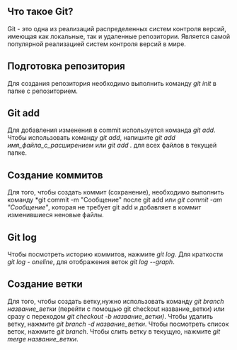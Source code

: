 ## Что такое Git?
Git - это одна из реализаций распределенных систем контроля версий, имеющая как
локальные, так и удаленные репозитории. Является самой популярной реализацией
систем контроля версий в мире. 
## Подготовка репозитория
Для создания репозитория необходимо выполнить команду *git init* в папке с
репозиторием.
## Git add
Для добавления изменения в commit используется команда *git add*. Чтобы
использовать команду *git add*, напишите *git add имя_файла_с_расширением* или
*git add .* для всех файлов в текущей папке.
## Создание коммитов
Для того, чтобы создать коммит (сохранение), необходимо выполнить команду *git
commit -m "Сообщение" после git add или *git commit -am "Сообщение"*, которая не
требует git add и добавляет в коммит изменившиеся неновые файлы.
## Git log
Чтобы посмотреть историю коммитов, нажмите *git log*. Для краткости *git log -
oneline*, для отображения веток *git log --graph*.
## Создание ветки
Для того, чтобы создать ветку,нужно использовать команду *git branch
название_ветки* (перейти с помощью git checkout название_ветки) или сразу с
переходом *git checkout -b название_ветки)*. Чтобы удалить ветку, нажмите *git
branch -d название_ветки*. Чтобы посмотреть список веток, нажмите *git branch*.
Чтобы слить ветку в текущую, нажмите *git merge название_ветки*.
